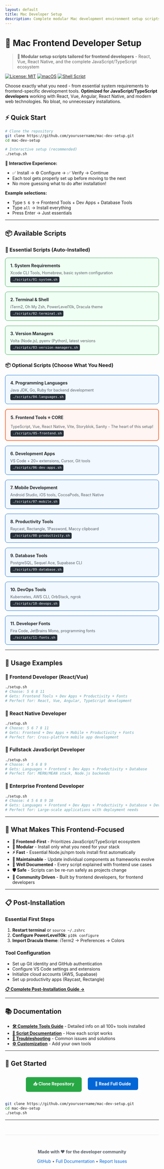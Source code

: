 ```yaml
---
layout: default
title: Mac Developer Setup
description: Complete modular Mac development environment setup scripts
---
```


# 🚀 Mac Frontend Developer Setup

> **🎨 Modular setup scripts tailored for frontend developers** - React, Vue, React Native, and the complete JavaScript/TypeScript ecosystem

[![License: MIT](https://img.shields.io/badge/License-MIT-yellow.svg)](https://opensource.org/licenses/MIT)
[![macOS](https://img.shields.io/badge/macOS-Compatible-brightgreen.svg)](https://www.apple.com/macos/)
[![Shell Script](https://img.shields.io/badge/Shell-Bash-blue.svg)](https://www.gnu.org/software/bash/)

Choose exactly what you need - from essential system requirements to frontend-specific development tools. **Optimized for JavaScript/TypeScript developers** working with React, Vue, Angular, React Native, and modern web technologies. No bloat, no unnecessary installations.

## ⚡ Quick Start

```bash
# Clone the repository
git clone https://github.com/yourusername/mac-dev-setup.git
cd mac-dev-setup

# Interactive setup (recommended)
./setup.sh
```

**🎯 Interactive Experience:**
- ✅ Install → ⚙️ Configure → ✅ Verify → Continue
- Each tool gets properly set up before moving to the next
- No more guessing what to do after installation!

**Example selections:**
- Type `5 6 9` → Frontend Tools + Dev Apps + Database Tools
- Type `all` → Install everything  
- Press Enter → Just essentials

---

## 📦 Available Scripts

### 🔧 Essential Scripts (Auto-Installed)
<div class="script-grid">
  <div class="script-card essential">
    <h4>1. System Requirements</h4>
    <p>Xcode CLI Tools, Homebrew, basic system configuration</p>
    <code>./scripts/01-system.sh</code>
  </div>
  
  <div class="script-card essential">
    <h4>2. Terminal & Shell</h4>
    <p>iTerm2, Oh My Zsh, PowerLevel10k, Dracula theme</p>
    <code>./scripts/02-terminal.sh</code>
  </div>
  
  <div class="script-card essential">
    <h4>3. Version Managers</h4>
    <p>Volta (Node.js), pyenv (Python), latest versions</p>
    <code>./scripts/03-version-managers.sh</code>
  </div>
</div>

### 📦 Optional Scripts (Choose What You Need)
<div class="script-grid">
  <div class="script-card optional">
    <h4>4. Programming Languages</h4>
    <p>Java JDK, Go, Ruby for backend development</p>
    <code>./scripts/04-languages.sh</code>
  </div>
  
  <div class="script-card optional frontend-highlight">
    <h4>5. Frontend Tools ⭐ CORE</h4>
    <p>TypeScript, Vue, React Native, Vite, Storyblok, Sanity - The heart of this setup!</p>
    <code>./scripts/05-frontend.sh</code>
  </div>
  
  <div class="script-card optional">
    <h4>6. Development Apps</h4>
    <p>VS Code + 20+ extensions, Cursor, Git tools</p>
    <code>./scripts/06-dev-apps.sh</code>
  </div>
  
  <div class="script-card optional">
    <h4>7. Mobile Development</h4>
    <p>Android Studio, iOS tools, CocoaPods, React Native</p>
    <code>./scripts/07-mobile.sh</code>
  </div>
  
  <div class="script-card optional">
    <h4>8. Productivity Tools</h4>
    <p>Raycast, Rectangle, 1Password, Maccy clipboard</p>
    <code>./scripts/08-productivity.sh</code>
  </div>
  
  <div class="script-card optional">
    <h4>9. Database Tools</h4>
    <p>PostgreSQL, Sequel Ace, Supabase CLI</p>
    <code>./scripts/09-database.sh</code>
  </div>
  
  <div class="script-card optional">
    <h4>10. DevOps Tools</h4>
    <p>Kubernetes, AWS CLI, OrbStack, ngrok</p>
    <code>./scripts/10-devops.sh</code>
  </div>
  
  <div class="script-card optional">
    <h4>11. Developer Fonts</h4>
    <p>Fira Code, JetBrains Mono, programming fonts</p>
    <code>./scripts/11-fonts.sh</code>
  </div>
</div>

---

## 🎯 Usage Examples

### 🎨 Frontend Developer (React/Vue)
```bash
./setup.sh
# Choose: 5 6 8 11
# Gets: Frontend Tools + Dev Apps + Productivity + Fonts
# Perfect for: React, Vue, Angular, TypeScript development
```

### 📱 React Native Developer  
```bash
./setup.sh
# Choose: 5 6 7 8 11
# Gets: Frontend + Dev Apps + Mobile + Productivity + Fonts
# Perfect for: Cross-platform mobile app development
```

### 🚀 Fullstack JavaScript Developer
```bash
./setup.sh
# Choose: 4 5 6 8 9
# Gets: Languages + Frontend + Dev Apps + Productivity + Database
# Perfect for: MERN/MEAN stack, Node.js backends
```

### 🏢 Enterprise Frontend Developer
```bash
./setup.sh
# Choose: 4 5 6 8 9 10
# Gets: Languages + Frontend + Dev Apps + Productivity + Database + DevOps
# Perfect for: Large-scale applications with deployment needs
```

---

## 🔧 What Makes This Frontend-Focused

- **🎨 Frontend-First** - Prioritizes JavaScript/TypeScript ecosystem
- **🎯 Modular** - Install only what you need for your stack
- **⚡ Fast** - Essential Node.js/npm tools install first automatically  
- **🔄 Maintainable** - Update individual components as frameworks evolve
- **📖 Well Documented** - Every script explained with frontend use cases
- **🛡️ Safe** - Scripts can be re-run safely as projects change
- **🤝 Community Driven** - Built by frontend developers, for frontend developers

---

## 📋 Post-Installation

### Essential First Steps
1. **Restart terminal** or `source ~/.zshrc`
2. **Configure PowerLevel10k**: `p10k configure` 
3. **Import Dracula theme**: iTerm2 → Preferences → Colors

### Tool Configuration
- Set up Git identity and GitHub authentication
- Configure VS Code settings and extensions
- Initialize cloud accounts (AWS, Supabase)
- Set up productivity apps (Raycast, Rectangle)

**[📋 Complete Post-Installation Guide →](post-installation.html)**

---

## 📚 Documentation

- **[🛠️ Complete Tools Guide](tools-guide.html)** - Detailed info on all 100+ tools installed
- **[📖 Script Documentation](script-guide.html)** - How each script works
- **[🔧 Troubleshooting](script-guide.html#troubleshooting)** - Common issues and solutions  
- **[⚙️ Customization](script-guide.html#customization)** - Add your own tools

---

## 🚀 Get Started

<div class="cta-section">
  <a href="https://github.com/yourusername/mac-dev-setup" class="cta-button primary">
    📥 Clone Repository
  </a>
  
  <a href="script-guide.html" class="cta-button secondary">
    📖 Read Full Guide
  </a>
</div>

```bash
git clone https://github.com/yourusername/mac-dev-setup.git
cd mac-dev-setup
./setup.sh
```

---

<div class="footer">
  <p><strong>Made with ❤️ for the developer community</strong></p>
  <p>
    <a href="https://github.com/yourusername/mac-dev-setup">GitHub</a> •
    <a href="script-guide.html">Full Documentation</a> •
    <a href="https://github.com/yourusername/mac-dev-setup/issues">Report Issues</a>
  </p>
</div>

<style>
.script-grid {
  display: grid;
  grid-template-columns: repeat(auto-fit, minmax(300px, 1fr));
  gap: 1rem;
  margin: 1rem 0;
}

.script-card {
  border: 1px solid #e1e4e8;
  border-radius: 8px;
  padding: 1rem;
  background: #f6f8fa;
}

.script-card.essential {
  border-color: #28a745;
  background: #f0fff4;
}

.script-card.optional {
  border-color: #0366d6;
  background: #f1f8ff;
}

.script-card.frontend-highlight {
  border-color: #ff6b35;
  background: #fff5f2;
  border-width: 2px;
}

.script-card h4 {
  margin: 0 0 0.5rem 0;
  color: #24292e;
}

.script-card p {
  margin: 0 0 0.5rem 0;
  color: #586069;
  font-size: 0.9em;
}

.script-card code {
  background: #27303a;
  color: #fff;
  padding: 0.2rem 0.4rem;
  border-radius: 4px;
  font-size: 0.8em;
}

.cta-section {
  text-align: center;
  margin: 2rem 0;
}

.cta-button {
  display: inline-block;
  padding: 12px 24px;
  margin: 0 8px;
  border-radius: 6px;
  text-decoration: none;
  font-weight: bold;
  transition: all 0.2s;
}

.cta-button.primary {
  background: #28a745;
  color: white;
}

.cta-button.secondary {
  background: #0366d6;
  color: white;
}

.cta-button:hover {
  transform: translateY(-2px);
  box-shadow: 0 4px 8px rgba(0,0,0,0.1);
}

.footer {
  text-align: center;
  margin-top: 3rem;
  padding: 2rem 0;
  border-top: 1px solid #e1e4e8;
  color: #586069;
}

.footer a {
  color: #0366d6;
  text-decoration: none;
}

.footer a:hover {
  text-decoration: underline;
}
</style>